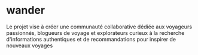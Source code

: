 # wander
Le projet vise à créer une communauté collaborative dédiée aux voyageurs passionnés, blogueurs de voyage et explorateurs curieux à la recherche d'informations authentiques et de recommandations pour inspirer de nouveaux voyages
